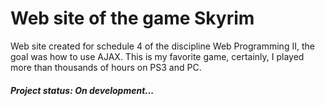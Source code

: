<h1>Web site of the game Skyrim</h1>
<p>Web site created for schedule 4 of the discipline Web Programming II, the goal was how to use AJAX.
This is my favorite game, certainly, I played more than thousands of hours on PS3 and PC.</p>

<h5>Project status: On development...</h5>
